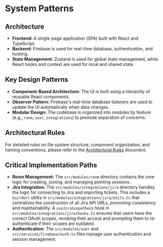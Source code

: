 # System Patterns

## Architecture

- **Frontend:** A single-page application (SPA) built with React and TypeScript.
- **Backend:** Firebase is used for real-time database, authentication, and hosting.
- **State Management:** Zustand is used for global state management, while React hooks and context are used for local and shared state.

## Key Design Patterns

- **Component-Based Architecture:** The UI is built using a hierarchy of reusable React components.
- **Observer Pattern:** Firebase's real-time database listeners are used to update the UI automatically when data changes.
- **Modular Design:** The codebase is organized into modules by feature (e.g., `room`, `user`, `integrations`) to promote separation of concerns.

## Architectural Rules

For detailed rules on file system structure, component organization, and naming conventions, please refer to the [Architectural Rules](./architectural-rules.md) document.

## Critical Implementation Paths

- **Room Management:** The `src/modules/room` directory contains the core logic for creating, joining, and managing pointing sessions.
- **Jira Integration:** The `src/modules/integrations/jira` directory handles the logic for connecting to Jira and importing tickets. This includes a `buildUrl` utility in `src/modules/integrations/jira/utils.ts` that centralizes the construction of all Jira API URLs, promoting consistency and maintainability. A `useJiraScopeCheck` hook in `src/modules/integrations/jira/hooks.ts` ensures that users have the correct OAuth scopes, revoking their access and prompting them to re-authenticate if their scopes are outdated.
- **Authentication:** The `src/modules/user` and `src/services/firebase/auth.ts` files manage user authentication and session management.
